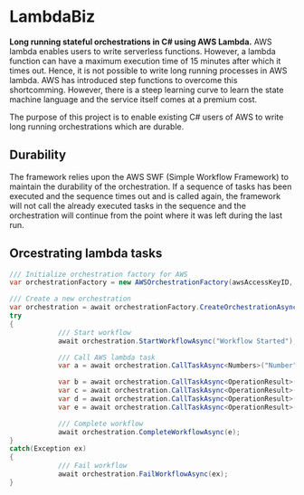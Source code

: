 # LambdaBiz

**Long running stateful orchestrations in C# using AWS Lambda.**
AWS lambda enables users to write serverless functions. However, a lambda function can have a maximum execution time of 15 minutes after which it times out. Hence, it is not possible to write long running processes in AWS lambda. AWS has introduced step functions to overcome this shortcomming. However, there is a steep learning curve to learn the state machine language and the service itself comes at a premium cost.

The purpose of this project is to enable existing C# users of AWS to write long running orchestrations which are durable. 

## Durability
The framework relies upon the AWS SWF (Simple Workflow Framework) to maintain the durability of the orchestration. If a sequence of tasks has been executed and the sequence times out and is called again, the framework will not call the already executed tasks in the sequence and the orchestration will continue from the point where it was left during the last run.

## Orcestrating lambda tasks
```C#
/// Initialize orchestration factory for AWS
var orchestrationFactory = new AWSOrchestrationFactory(awsAccessKeyID, awsSecretAccessKey, awsRegion, true,awsLambdaRole);

/// Create a new orchestration
var orchestration = await orchestrationFactory.CreateOrchestrationAsync("Sequence3");
try
{
            /// Start workflow
            await orchestration.StartWorkflowAsync("Workflow Started");

            /// Call AWS lambda task
            var a = await orchestration.CallTaskAsync<Numbers>("Number", new Numbers { Number1 = 15, Number2 = 5 }, "Operation1");

            var b = await orchestration.CallTaskAsync<OperationResult>("Sum", a, "Operation2");
            var c = await orchestration.CallTaskAsync<OperationResult>("Difference", a, "Operation3");
            var d = await orchestration.CallTaskAsync<OperationResult>("Product", a, "Operation4");
            var e = await orchestration.CallTaskAsync<OperationResult>("Quotient", a, "Operation5");

            /// Complete workflow
            await orchestration.CompleteWorkflowAsync(e);
}
catch(Exception ex)
{
            /// Fail workflow
            await orchestration.FailWorkflowAsync(ex);
}
```
